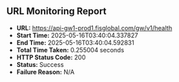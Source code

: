 ## URL Monitoring Report

- **URL:** https://api-gw1-prod1.fisglobal.com/gw/v1/health
- **Start Time:** 2025-05-16T03:40:04.337827
- **End Time:** 2025-05-16T03:40:04.592831
- **Total Time Taken:** 0.255004 seconds
- **HTTP Status Code:** 200
- **Status:** Success
- **Failure Reason:** N/A
